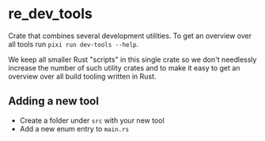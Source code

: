 # re_dev_tools
Crate that combines several development utilities.
To get an overview over all tools run `pixi run dev-tools --help`.

We keep all smaller Rust "scripts" in this single crate so we don't needlessly
increase the number of such utility crates and to make it easy to get
an overview over all build tooling written in Rust.

## Adding a new tool
* Create a folder under `src` with your new tool
* Add a new enum entry to `main.rs`
